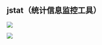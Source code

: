 
## jstat（统计信息监控工具）

![](https://youpaiyun.zongqilive.cn/image/20200427101027.png)

![](https://youpaiyun.zongqilive.cn/image/20200521163917.png)
